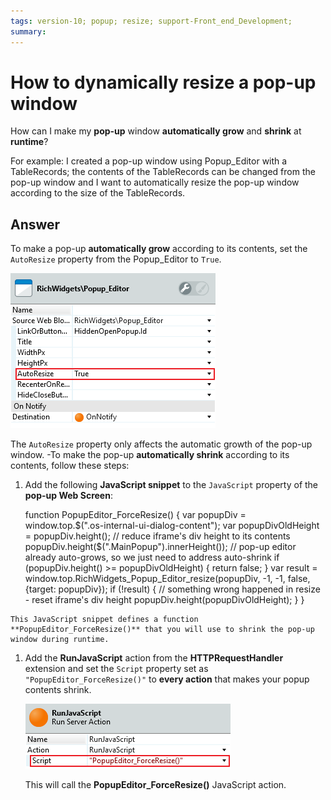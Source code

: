 ```yaml
---
tags: version-10; popup; resize; support-Front_end_Development;
summary: 
---
```


# How to dynamically resize a pop-up window

How can I make my **pop-up** window **automatically grow** and **shrink** at **runtime**?

For example: I created a pop-up window using Popup_Editor with a TableRecords; the contents of the TableRecords can be changed from the pop-up window and I want to automatically resize the pop-up window according to the size of the TableRecords.

## Answer

To make a pop-up **automatically grow** according to its contents, set the `AutoResize` property from the Popup_Editor to `True`.

![Pop-up AutoResize](images/popup-autoresize-true.png)

The `AutoResize` property only affects the automatic growth of the pop-up window.
-To make the pop-up **automatically shrink** according to its contents, follow these steps:

  1. Add the following **JavaScript snippet** to the `JavaScript` property of the **pop-up Web Screen**:
        
        function PopupEditor_ForceResize() {
            var popupDiv = window.top.$(".os-internal-ui-dialog-content");
            var popupDivOldHeight = popupDiv.height();
            // reduce iframe's div height to its contents
            popupDiv.height($(".MainPopup").innerHeight());
            // pop-up editor already auto-grows, so we just need to address auto-shrink
            if (popupDiv.height() >= popupDivOldHeight) {
                return false;
            }
            var result = window.top.RichWidgets_Popup_Editor_resize(popupDiv, -1, -1, false, {target: popupDiv});
            if (!result) {
                // something wrong happened in resize - reset iframe's div height
                popupDiv.height(popupDivOldHeight);
            }
        }

    This JavaScript snippet defines a function **PopupEditor_ForceResize()** that you will use to shrink the pop-up window during runtime.

1. Add the **RunJavaScript** action from the **HTTPRequestHandler** extension and set the `Script` property set as `"PopupEditor_ForceResize()"` to **every action** that makes your popup contents shrink.

     ![](images/popup-runjavascript.png)

     This will call the **PopupEditor_ForceResize()** JavaScript action. 
     
